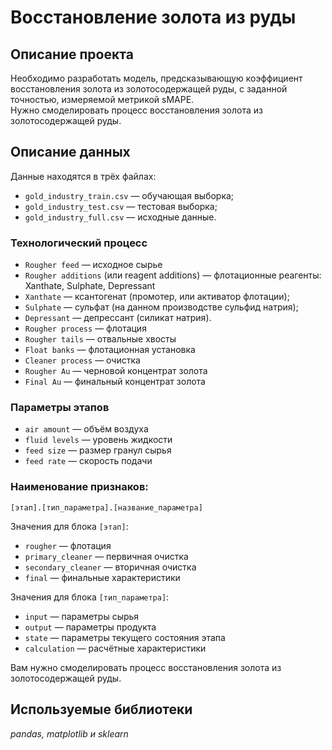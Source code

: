 # Восстановление золота из руды
## Описание проекта 

Необходимо разработать модель, предсказывающую коэффициент восстановления золота из золотосодержащей руды, с заданной точностью, измеряемой метрикой sMAPE. <br> 
Нужно смоделировать процесс восстановления золота из золотосодержащей руды.

## Описание данных
Данные находятся в трёх файлах:
- `gold_industry_train.csv` — обучающая выборка;
- `gold_industry_test.csv` — тестовая выборка;
- `gold_industry_full.csv` — исходные данные.

### Технологический процесс
- `Rougher feed` — исходное сырье
- `Rougher additions` (или reagent additions) — флотационные реагенты: Xanthate, Sulphate, Depressant
- `Xanthate` — ксантогенат (промотер, или активатор флотации);
- `Sulphate` — сульфат (на данном производстве сульфид натрия);
- `Depressant` — депрессант (силикат натрия).
- `Rougher process` — флотация
- `Rougher tails` — отвальные хвосты
- `Float banks` — флотационная установка
- `Cleaner process` — очистка
- `Rougher Au` — черновой концентрат золота
- `Final Au` — финальный концентрат золота

### Параметры этапов

- `air amount` — объём воздуха
- `fluid levels` — уровень жидкости
- `feed size` — размер гранул сырья
- `feed rate` — скорость подачи

### Наименование признаков:
`[этап].[тип_параметра].[название_параметра]`

Значения для блока `[этап]`:
- `rougher` — флотация
- `primary_cleaner` — первичная очистка
- `secondary_cleaner` — вторичная очистка
- `final` — финальные характеристики

Значения для блока `[тип_параметра]`:
- `input` — параметры сырья
- `output` — параметры продукта
- `state` — параметры текущего состояния этапа
- `calculation` — расчётные характеристики

Вам нужно смоделировать процесс восстановления золота из золотосодержащей руды. 

## Используемые библиотеки
*pandas, matplotlib и sklearn*
